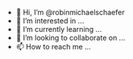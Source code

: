 - 👋 Hi, I’m @robinmichaelschaefer
- 👀 I’m interested in ...
- 🌱 I’m currently learning ...
- 💞️ I’m looking to collaborate on ...
- 📫 How to reach me ...

<!---
robinmichaelschaefer/robinmichaelschaefer is a ✨ special ✨ repository because its `README.md` (this file) appears on your GitHub profile.
You can click the Preview link to take a look at your changes.
--->
